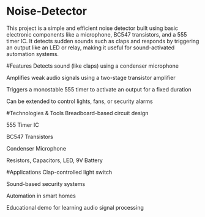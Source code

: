# Noise-Detector
This project is a simple and efficient noise detector built using basic electronic components like a microphone, BC547 transistors, and a 555 timer IC. It detects sudden sounds such as claps and responds by triggering an output like an LED or relay, making it useful for sound-activated automation systems.

#Features
Detects sound (like claps) using a condenser microphone

Amplifies weak audio signals using a two-stage transistor amplifier

Triggers a monostable 555 timer to activate an output for a fixed duration

Can be extended to control lights, fans, or security alarms

#Technologies & Tools
Breadboard-based circuit design

555 Timer IC

BC547 Transistors

Condenser Microphone

Resistors, Capacitors, LED, 9V Battery

#Applications
Clap-controlled light switch

Sound-based security systems

Automation in smart homes

Educational demo for learning audio signal processing
